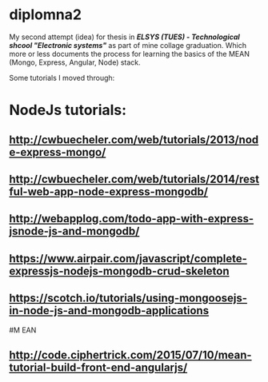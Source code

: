 # diplomna2
My second attempt (idea) for thesis in ***ELSYS (TUES) - Technological shcool "Electronic systems"*** as part of mine collage graduation. Which more or less documents the process for learning the basics of the MEAN (Mongo, Express, Angular, Node) stack.

Some tutorials I moved through:

# NodeJs tutorials:

## http://cwbuecheler.com/web/tutorials/2013/node-express-mongo/

## http://cwbuecheler.com/web/tutorials/2014/restful-web-app-node-express-mongodb/

## http://webapplog.com/todo-app-with-express-jsnode-js-and-mongodb/

## https://www.airpair.com/javascript/complete-expressjs-nodejs-mongodb-crud-skeleton

## https://scotch.io/tutorials/using-mongoosejs-in-node-js-and-mongodb-applications

#M EAN

## http://code.ciphertrick.com/2015/07/10/mean-tutorial-build-front-end-angularjs/
